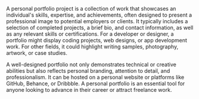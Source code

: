 A personal portfolio project is a collection of work that showcases an individual's skills, expertise, and achievements, often designed to present a professional image to potential employers or clients. It typically includes a selection of completed projects, a brief bio, and contact information, as well as any relevant skills or certifications. For a developer or designer, a portfolio might display coding projects, web designs, or app development work. For other fields, it could highlight writing samples, photography, artwork, or case studies.

A well-designed portfolio not only demonstrates technical or creative abilities but also reflects personal branding, attention to detail, and professionalism. It can be hosted on a personal website or platforms like GitHub, Behance, or Dribbble. A personal portfolio is an essential tool for anyone looking to advance in their career or attract freelance work.
